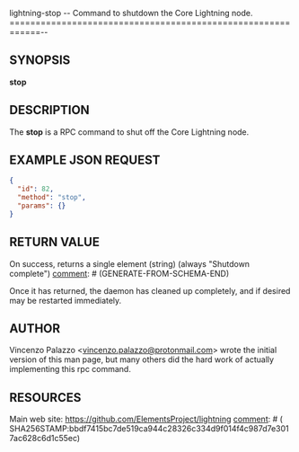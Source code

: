 lightning-stop -- Command to shutdown the Core Lightning node.
============================================================--

SYNOPSIS
--------

**stop**

DESCRIPTION
-----------

The **stop** is a RPC command to shut off the Core Lightning node.

EXAMPLE JSON REQUEST
------------
```json
{
  "id": 82,
  "method": "stop",
  "params": {}
}
```

RETURN VALUE
------------

[comment]: # (GENERATE-FROM-SCHEMA-START)
On success, returns a single element (string) (always "Shutdown complete")
[comment]: # (GENERATE-FROM-SCHEMA-END)

Once it has returned, the daemon has cleaned up completely, and if
desired may be restarted immediately.


AUTHOR
------

Vincenzo Palazzo <<vincenzo.palazzo@protonmail.com>> wrote the initial version of this man page, but many others did the hard work of actually implementing this rpc command.


RESOURCES
---------

Main web site: <https://github.com/ElementsProject/lightning>
[comment]: # ( SHA256STAMP:bbdf7415bc7de519ca944c28326c334d9f014f4c987d7e3017ac628c6d1c55ec)
